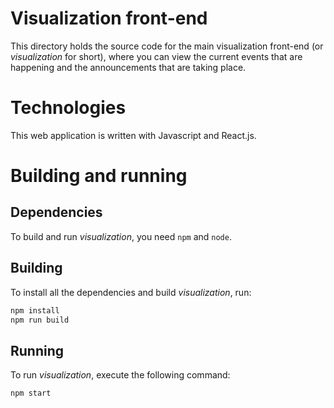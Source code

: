 # Visualization front-end

This directory holds the source code for the main visualization front-end (or _visualization_ for short), where you can view the current events that are happening and the announcements that are taking place.

# Technologies

This web application is written with Javascript and React.js.

# Building and running

## Dependencies

To build and run _visualization_, you need `npm` and `node`.

## Building

To install all the dependencies and build _visualization_, run:

```bash
npm install
npm run build
```

## Running

To run _visualization_, execute the following command:

```bash
npm start
```